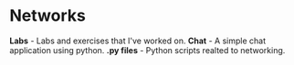 # Networks
**Labs** - Labs and exercises that I've worked on.
**Chat** - A simple chat application using python.
**.py files** - Python scripts realted to networking.
